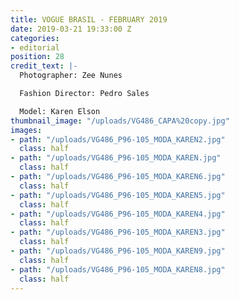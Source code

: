 ```yaml
---
title: VOGUE BRASIL - FEBRUARY 2019
date: 2019-03-21 19:33:00 Z
categories:
- editorial
position: 28
credit_text: |-
  Photographer: Zee Nunes

  Fashion Director: Pedro Sales

  Model: Karen Elson
thumbnail_image: "/uploads/VG486_CAPA%20copy.jpg"
images:
- path: "/uploads/VG486_P96-105_MODA_KAREN2.jpg"
  class: half
- path: "/uploads/VG486_P96-105_MODA_KAREN.jpg"
  class: half
- path: "/uploads/VG486_P96-105_MODA_KAREN6.jpg"
  class: half
- path: "/uploads/VG486_P96-105_MODA_KAREN5.jpg"
  class: half
- path: "/uploads/VG486_P96-105_MODA_KAREN4.jpg"
  class: half
- path: "/uploads/VG486_P96-105_MODA_KAREN3.jpg"
  class: half
- path: "/uploads/VG486_P96-105_MODA_KAREN9.jpg"
  class: half
- path: "/uploads/VG486_P96-105_MODA_KAREN8.jpg"
  class: half
---
```


